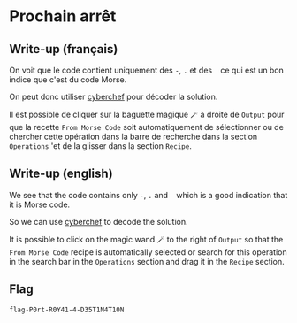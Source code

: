 # Prochain arrêt

## Write-up (français)

On voit que le code contient uniquement des `-`,  `.` et des ` ` ce qui est un bon indice que c'est du code Morse.

On peut donc utiliser [cyberchef](https://cyberchef.org/#recipe=From_Morse_Code('Space','Line%20feed')&input=Li4tLiAuLS4uIC4tIC0tLiAtLi4uLi0gLi0tLiAtLS0tLSAuLS4gLSAtLi4uLi0gLi0uIC0tLS0tIC0uLS0gLi4uLi0gLi0tLS0gLS4uLi4tIC4uLi4tIC0uLi4uLSAtLi4gLi4uLS0gLi4uLi4gLSAuLS0tLSAtLiAuLi4uLSAtIC4tLS0tIC0tLS0tIC0u) pour décoder la solution.

Il est possible de cliquer sur la baguette magique 🪄 à droite de `Output` pour que la recette `From Morse Code` soit automatiquement de sélectionner ou de chercher cette opération dans la barre de recherche dans la section `Operations` 'et de la glisser dans la section `Recipe`.

## Write-up (english)

We see that the code contains only `-`, `.` and ` ` which is a good indication that it is Morse code.

So we can use [cyberchef](https://cyberchef.org/#recipe=From_Morse_Code('Space','Line%20feed')&input=Li4tLiAuLS4uIC4tIC0tLiAtLi4uLi0gLi0tLiAtLS0tLSAuLS4gLSAtLi4uLi0gLi0uIC0tLS0tIC0uLS0gLi4uLi0gLi0tLS0gLS4uLi4tIC4uLi4tIC0uLi4uLSAtLi4gLi4uLS0gLi4uLi4gLSAuLS0tLSAtLiAuLi4uLSAtIC4tLS0tIC0tLS0tIC0u) to decode the solution.

It is possible to click on the magic wand 🪄 to the right of `Output` so that the `From Morse Code` recipe is automatically selected or search for this operation in the search bar in the `Operations` section and drag it in the `Recipe` section.

## Flag

`flag-P0rt-R0Y41-4-D35T1N4T10N`

